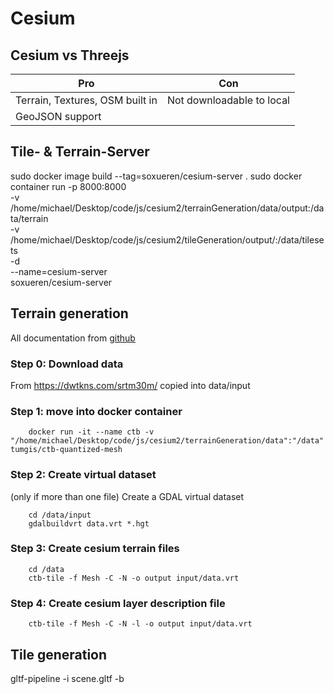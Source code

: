 # Cesium

## Cesium vs Threejs

| Pro | Con      |
|-----|----------|
| Terrain, Textures, OSM built in | Not downloadable to local |
| GeoJSON support                 |



## Tile- & Terrain-Server
sudo docker image build --tag=soxueren/cesium-server .
sudo docker container run 
-p 8000:8000  
-v /home/michael/Desktop/code/js/cesium2/terrainGeneration/data/output:/data/terrain  
-v /home/michael/Desktop/code/js/cesium2/tileGeneration/output/:/data/tilesets  
-d  
--name=cesium-server  
soxueren/cesium-server


## Terrain generation
All documentation from [github](https://github.com/tum-gis/cesium-terrain-builder-docker)


### Step 0: Download data
From https://dwtkns.com/srtm30m/ copied into data/input


### Step 1: move into docker container

        docker run -it --name ctb -v "/home/michael/Desktop/code/js/cesium2/terrainGeneration/data":"/data" tumgis/ctb-quantized-mesh

### Step 2: Create virtual dataset 
(only if more than one file)
Create a GDAL virtual dataset

        cd /data/input
        gdalbuildvrt data.vrt *.hgt

### Step 3: Create cesium terrain files

        cd /data
        ctb-tile -f Mesh -C -N -o output input/data.vrt

### Step 4: Create cesium layer description file

        ctb-tile -f Mesh -C -N -l -o output input/data.vrt


## Tile generation
gltf-pipeline -i scene.gltf -b